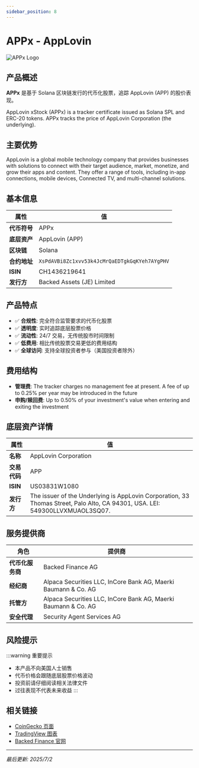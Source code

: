 ```yaml
---
sidebar_position: 8
---
```


# APPx - AppLovin

![APPx Logo](/img/tokens/APPx.svg)

## 产品概述

**APPx** 是基于 Solana 区块链发行的代币化股票，追踪 AppLovin (APP) 的股价表现。

AppLovin xStock (APPx) is a tracker certificate issued as Solana SPL and ERC-20 tokens. APPx tracks the price of AppLovin Corporation (the underlying).

## 主要优势

AppLovin is a global mobile technology company that provides businesses with solutions to connect with their target audience, market, monetize, and grow their apps and content. They offer a range of tools, including in-app connections, mobile devices, Connected TV, and multi-channel solutions.


## 基本信息

| 属性 | 值 |
|------|----|
| **代币符号** | APPx |
| **底层资产** | AppLovin (APP) |
| **区块链** | Solana |
| **合约地址** | `XsPdAVBi8Zc1xvv53k4JcMrQaEDTgkGqKYeh7AYgPHV` |
| **ISIN** | CH1436219641 |
| **发行方** | Backed Assets (JE) Limited |

## 产品特点

- ✅ **合规性**: 完全符合监管要求的代币化股票
- ✅ **透明度**: 实时追踪底层股票价格
- ✅ **流动性**: 24/7 交易，无传统股市时间限制
- ✅ **低费用**: 相比传统股票交易更低的费用结构
- ✅ **全球访问**: 支持全球投资者参与（美国投资者除外）

## 费用结构

- **管理费**: The tracker charges no management fee at present. A fee of up to 0.25% per year may be introduced in the future
- **申购/赎回费**: Up to 0.50% of your investment's value when entering and exiting the investment

## 底层资产详情

| 属性 | 值 |
|------|----|
| **名称** | AppLovin Corporation |
| **交易代码** | APP |
| **ISIN** | US03831W1080 |
| **发行方** | The issuer of the Underlying is AppLovin Corporation, 33 Thomas Street, Palo Alto, CA 94301, USA. LEI: 549300LLVXMUAOL3SQ07. |

## 服务提供商

| 角色 | 提供商 |
|------|----|
| **代币化服务商** | Backed Finance AG |
| **经纪商** | Alpaca Securities LLC, InCore Bank AG, Maerki Baumann & Co. AG |
| **托管方** | Alpaca Securities LLC, InCore Bank AG, Maerki Baumann & Co. AG |
| **安全代理** | Security Agent Services AG |

## 风险提示

:::warning 重要提示
- 本产品不向美国人士销售
- 代币价格会跟随底层股票价格波动
- 投资前请仔细阅读相关法律文件
- 过往表现不代表未来收益
:::

## 相关链接

- [CoinGecko 页面](https://www.coingecko.com/)
- [TradingView 图表](https://www.tradingview.com/)
- [Backed Finance 官网](https://backed.fi/)

---

*最后更新: 2025/7/2*
